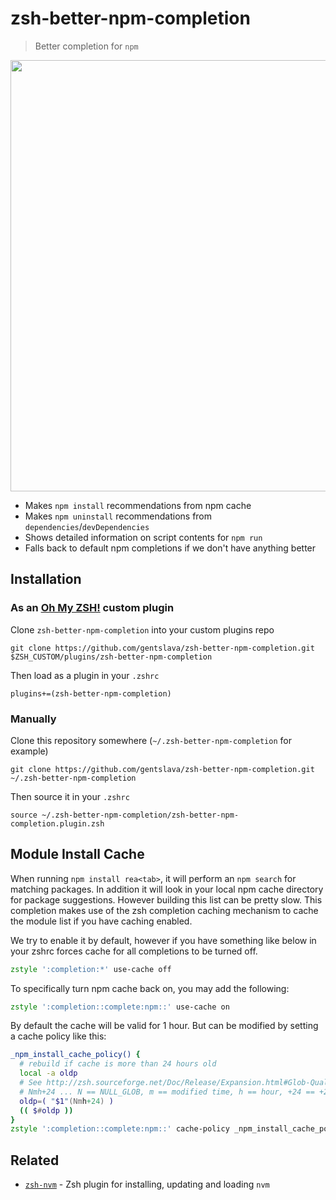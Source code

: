 # zsh-better-npm-completion

> Better completion for `npm`

<img src="demo.gif" width="690">

* Makes `npm install` recommendations from npm cache
* Makes `npm uninstall` recommendations from `dependencies`/`devDependencies`
* Shows detailed information on script contents for `npm run`
* Falls back to default npm completions if we don't have anything better

## Installation

### As an [Oh My ZSH!](https://github.com/robbyrussell/oh-my-zsh) custom plugin

Clone `zsh-better-npm-completion` into your custom plugins repo

```shell
git clone https://github.com/gentslava/zsh-better-npm-completion.git $ZSH_CUSTOM/plugins/zsh-better-npm-completion
```
Then load as a plugin in your `.zshrc`

```shell
plugins+=(zsh-better-npm-completion)
```

### Manually
Clone this repository somewhere (`~/.zsh-better-npm-completion` for example)

```shell
git clone https://github.com/gentslava/zsh-better-npm-completion.git ~/.zsh-better-npm-completion
```
Then source it in your `.zshrc`

```shell
source ~/.zsh-better-npm-completion/zsh-better-npm-completion.plugin.zsh
```

## Module Install Cache

When running `npm install rea<tab>`, it will perform an `npm search` for matching packages. In addition
it will look in your local npm cache directory for package suggestions. However building this list
can be pretty slow. This completion makes use of the zsh completion caching mechanism to cache the
module list if you have caching enabled.

We try to enable it by default, however if you have something
like below in your zshrc forces cache for all completions to be turned off.

```zsh
zstyle ':completion:*' use-cache off
```

To specifically turn npm cache back on, you may add the following:

```zsh
zstyle ':completion::complete:npm::' use-cache on
```

By default the cache will be valid for 1 hour. But can be modified by setting a cache policy like this:

```zsh
_npm_install_cache_policy() {
  # rebuild if cache is more than 24 hours old
  local -a oldp
  # See http://zsh.sourceforge.net/Doc/Release/Expansion.html#Glob-Qualifiers
  # Nmh+24 ... N == NULL_GLOB, m == modified time, h == hour, +24 == +24 units (i.e. [M]onth, [w]weeks, [h]ours, [m]inutes, [s]econds)
  oldp=( "$1"(Nmh+24) )
  (( $#oldp ))
}
zstyle ':completion::complete:npm::' cache-policy _npm_install_cache_policy
```

## Related

- [`zsh-nvm`](https://github.com/gentslava/zsh-nvm) - Zsh plugin for installing, updating and loading `nvm`
